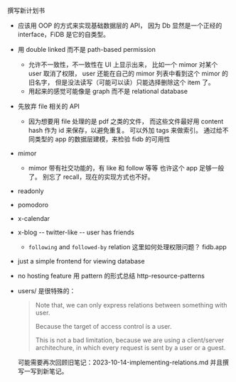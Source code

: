 撰写新计划书
- 应该用 OOP 的方式来实现基础数据层的 API，
  因为 Db 显然是一个正经的 interface，FiDB 是它的自类型。
- 用 double linked 而不是 path-based permission
  - 允许不一致性，不一致性在 UI 上显示出来，
    比如一个 mimor 对某个 user 取消了权限，
    user 还能在自己的 mimor 列表中看到这个 mimor 的旧名字，
    但是没法读写（可能可以读）只能选择删除这个 item 了。
  - 用起来的感觉可能像是 graph 而不是 relational database
- 先放弃 file 相关的 API
  - 因为想要用 file 处理的是 pdf 之类的文件，
    而这些文件最好用 content hash 作为 id 来保存，以避免重复。
    可以外加 tags 来做索引。
通过给不同类型的 app 的数据层建模，来检验 fidb 的可用性
- mimor
  - mimor 带有社交功能的，有 like 和 follow 等等
    也许这个 app 足够一般了。
    别忘了 recall，现在的实现方式也不好。
- readonly
- pomodoro
- x-calendar
- x-blog -- twitter-like -- user has friends
  - `following` and `followed-by` relation
    这里如何处理权限问题？
fidb.app
- just a simple frontend for viewing database
- no hosting feature
用 pattern 的形式总结 http-resource-patterns
- users/ 是很特殊的：

  > Note that, we can only express relations between something with user.
  >
  > Because the target of access control is a user.
  >
  > This is not a bad limitation,
  > because we are using a client/server architechure,
  > in which every request is sent by a user or a guest.

  可能需要再次回顾旧笔记：2023-10-14-implementing-relations.md
  并且撰写一写到新笔记。

